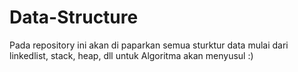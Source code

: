 # Data-Structure
Pada repository ini akan di paparkan semua sturktur data mulai dari linkedlist, stack, heap, dll
untuk Algoritma akan menyusul :)
